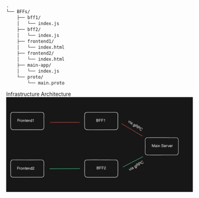 ```
.
└── BFFs/
    ├── bff1/
    │   └── index.js
    ├── bff2/
    │   └── index.js
    ├── frontend1/
    │   └── index.html
    ├── frontend2/
    │   └── index.html
    ├── main-app/
    │   └── index.js
    └── proto/
        └── main.proto
```

Infrastructure Architecture
![Infrastructure Architecture Diagram](image.png)